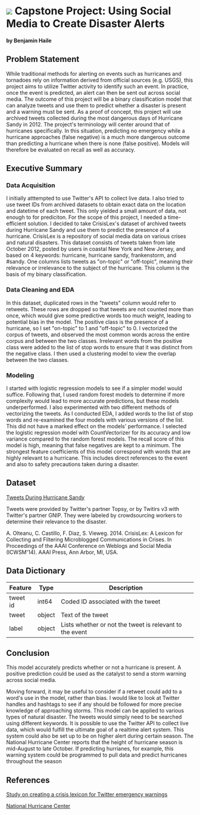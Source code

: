 # ![](https://ga-dash.s3.amazonaws.com/production/assets/logo-9f88ae6c9c3871690e33280fcf557f33.png) Capstone Project: Using Social Media to Create Disaster Alerts
#### by Benjamin Haile

## Problem Statement

While traditional methods for alerting on events such as hurricanes and tornadoes rely on information derived from official sources (e.g. USGS), this project aims to utilize Twitter activity to identify such an event. In practice, once the event is predicted, an alert can then be sent out across social media. The outcome of this project will be a binary classification model that can analyze tweets and use them to predict whether a disaster is present and a warning must be sent. As a proof of concept, this project will use archived tweets collected during the most dangerous days of Hurricane Sandy in 2012. The project's terminology will center around that of hurricanes specifically. In this situation, predicting no emergency while a hurricane approaches (false negative) is a much more dangerous outcome than predicting a hurricane when there is none (false positive). Models will therefore be evaluated on recall as well as accuracy.


## Executive Summary

### Data Acquisition

I initially atttempted to use Twitter's API to collect live data. I also tried to use tweet IDs from archived datasets to obtain exact data on the location and datetime of each tweet. This only yielded a small amount of data, not enough to for prediciton. For the scope of this project, I needed a time-efficient solution. I decided to take CrisisLex's dataset of archived tweets during Hurricane Sandy and use them to predict the presence of a hurricane. CrisisLex is a repository of social media data on various crises and natural disasters. This dataset consists of tweets taken from late October 2012, posted by users in coastal New York and New Jersey, and based on 4 keywords: hurricane, hurricane sandy, frankenstorm, and #sandy. One columns lists tweets as "on-topic" or "off-topic", meaning their relevance or irrelevance to the subject of the hurricane. This column is the basis of my binary classification.

### Data Cleaning and EDA

In this dataset, duplicated rows in the "tweets" column would refer to retweets. These rows are dropped so that tweets are not counted more than once, which would give some predictive words too much weight, leading to potential bias in the model. The positive class is the presence of a hurricane, so I set "on-topic" to 1 and "off-topic" to 0. I vectorized the corpus of tweets, and observed the most common words across the entire corpus and between the two classes. Irrelevant words from the positive class were added to the list of stop words to ensure that it was distinct from the negative class. I then used a clustering model to view the overlap between the two classes.

### Modeling

I started with logistic regression models to see if a simpler model would suffice. Following that, I used random forest models to determine if more complexity would lead to more accurate predictions, but these models underperformed. I also experimented with two different methods of vectorizing the tweets. As I conducted EDA, I added words to the list of stop words and re-examined the four models with various versions of the list. This did not have a marked effect on the models' performance. I selected the logistic regression model with CountVectorizer for its accuracy and low variance compared to the random forest models. The recall score of this model is high, meaning that false negatives are kept to a minimum. The strongest feature coefficients of this model correspond with words that are highly relevant to a hurricane. This includes direct references to the event and also to safety precautions taken during a disaster.


## Dataset

[Tweets During Hurricane Sandy](https://crisislex.org/data-collections.html#CrisisLexT6)

Tweets were provided by Twitter's partner Topsy, or by Twitirs v3 with Twitter's partner GNIP. They were labeled by crowdsourcing workers to determine their relevance to the disaster.

A. Olteanu, C. Castillo, F. Diaz, S. Vieweg. 2014. CrisisLex: A Lexicon for Collecting and Filtering Microblogged Communications in Crises. In Proceedings of the AAAI Conference on Weblogs and Social Media (ICWSM'14). AAAI Press, Ann Arbor, MI, USA.

## Data Dictionary

|Feature|Type|Description|
|---|---|---|
|tweet id|int64|Coded ID associated with the tweet|
|tweet|object|Text of the tweet|
|label|object|Lists whether or not the tweet is relevant to the event|


## Conclusion
This model accurately predicts whether or not a hurricane is present. A positive prediction could be used as the catalyst to send a storm warning across social media. 

Moving forward, it may be useful to consider if a retweet could add to a word's use in the model, rather than bias. I would like to look at Twitter handles and hashtags to see if any should be followed for more precise knowledge of approaching storms. This model can be applied to various types of natural disaster. The tweets would simply need to be searched using different keywords. It is possible to use the Twitter API to collect live data, which would fulfill the ultimate goal of a realtime alert system. This system could also be set up to be on higher alert during certain season. The National Hurricane Center reports that the height of hurricane season is mid-August to late October. If predicting hurrianes, for example, this warning system could be programmed to pull data and predict hurricanes throughout the season

## References

[Study on creating a crisis lexicon for Twitter emergency warnings](https://crisislex.org/papers/icwsm2014_crisislex.pdf)

[National Hurricane Center](https://www.nhc.noaa.gov/climo/)